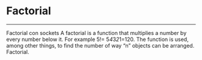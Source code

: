 # Factorial
----------------------------------------------------------------------------------------------------------------------
Factorial con sockets
A factorial is a function that multiplies a number by every number below it. For example 5!= 5*4*3*2*1=120. 
The function is used, among other things, to find the number of way “n” objects can be arranged. Factorial.
